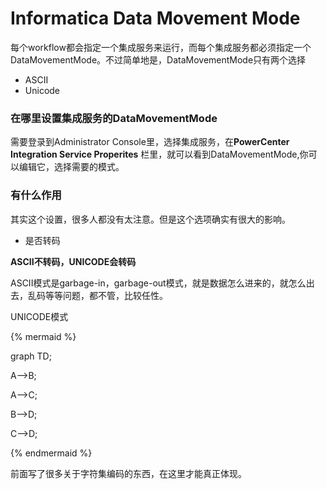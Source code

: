 # Informatica Data Movement Mode
每个workflow都会指定一个集成服务来运行，而每个集成服务都必须指定一个DataMovementMode。不过简单地是，DataMovementMode只有两个选择
- ASCII
- Unicode

### 在哪里设置集成服务的DataMovementMode
需要登录到Administrator Console里，选择集成服务，在**PowerCenter Integration Service Properites** 栏里，就可以看到DataMovementMode,你可以编辑它，选择需要的模式。



### 有什么作用
其实这个设置，很多人都没有太注意。但是这个选项确实有很大的影响。
- 是否转码

**ASCII不转码，UNICODE会转码**

ASCII模式是garbage-in，garbage-out模式，就是数据怎么进来的，就怎么出去，乱码等等问题，都不管，比较任性。

UNICODE模式

{% mermaid %} 

graph TD; 

A-->B; 

A-->C; 

B-->D; 

C-->D; 

{% endmermaid %}




前面写了很多关于字符集编码的东西，在这里才能真正体现。

